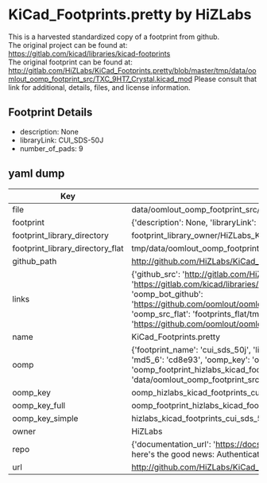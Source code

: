 # KiCad_Footprints.pretty by HiZLabs  
This is a harvested standardized copy of a footprint from github.  
The original project can be found at:  
https://gitlab.com/kicad/libraries/kicad-footprints  
The original footprint can be found at:
http://gitlab.com/HiZLabs/KiCad_Footprints.pretty/blob/master/tmp/data/oomlout_oomp_footprint_src/TXC_9HT7_Crystal.kicad_mod
Please consult that link for additional, details, files, and license information.  
## Footprint Details
* description: None  
* libraryLink: CUI_SDS-50J  
* number_of_pads: 9  
## yaml dump  
| Key | Value |  
| --- | --- |  
| file | data/oomlout_oomp_footprint_src/KiCad_Footprints.pretty/CUI_SDS-50J.kicad_mod |  
| footprint | {'description': None, 'libraryLink': 'CUI_SDS-50J', 'number_of_pads': 9} |  
| footprint_library_directory | footprint_library_owner/HiZLabs_KiCad_Footprints.pretty |  
| footprint_library_directory_flat | tmp/data/oomlout_oomp_footprint_src/footprints_flat/hizlabs_kicad_footprints_cui_sds_50j/working |  
| github_path | http://github.com/HiZLabs/KiCad_Footprints.pretty/blob/master/tmp/data/oomlout_oomp_footprint_src/CUI_SDS-50J.kicad_mod |  
| links | {'github_src': 'http://gitlab.com/HiZLabs/KiCad_Footprints.pretty/blob/master/tmp/data/oomlout_oomp_footprint_src/TXC_9HT7_Crystal.kicad_mod', 'github_src_repo': 'https://gitlab.com/kicad/libraries/kicad-footprints', 'oomp_bot': 'tmp/data/oomlout_oomp_footprint_src/footprints/hizlabs_kicad_footprints_cui_sds_50j/working', 'oomp_bot_github': 'https://github.com/oomlout/oomlout_oomp_footprint_bot/tree/main/tmp/data/oomlout_oomp_footprint_src/footprints/hizlabs_kicad_footprints_cui_sds_50j/working', 'oomp_src_flat': 'footprints_flat/tmp/data/oomlout_oomp_footprint_src/footprints_flat/hizlabs_kicad_footprints_cui_sds_50j/working', 'oomp_src_flat_github': 'https://github.com/oomlout/oomlout_oomp_footprint_src/tree/main/tmp/data/oomlout_oomp_footprint_src/footprints_flat/hizlabs_kicad_footprints_cui_sds_50j/working'} |  
| name | KiCad_Footprints.pretty |  
| oomp | {'footprint_name': 'cui_sds_50j', 'library_name': 'kicad_footprints', 'md5': 'cd8e936cf98896149981bbaacdba98cf', 'md5_10': 'cd8e936cf9', 'md5_5': 'cd8e9', 'md5_6': 'cd8e93', 'oomp_key': 'oomp_hizlabs_kicad_footprints_cui_sds_50j', 'oomp_key_extra': 'oomp_footprint_hizlabs_kicad_footprints_cui_sds_50j', 'oomp_key_full': 'oomp_footprint_hizlabs_kicad_footprints_cui_sds_50j_cd8e93', 'oomp_key_simple': 'hizlabs_kicad_footprints_cui_sds_50j', 'original_filename': 'data/oomlout_oomp_footprint_src/KiCad_Footprints.pretty/CUI_SDS-50J.kicad_mod', 'owner_name': 'hizlabs'} |  
| oomp_key | oomp_hizlabs_kicad_footprints_cui_sds_50j |  
| oomp_key_full | oomp_footprint_hizlabs_kicad_footprints_cui_sds_50j |  
| oomp_key_simple | hizlabs_kicad_footprints_cui_sds_50j |  
| owner | HiZLabs |  
| repo | {'documentation_url': 'https://docs.github.com/rest/overview/resources-in-the-rest-api#rate-limiting', 'message': "API rate limit exceeded for 84.66.142.224. (But here's the good news: Authenticated requests get a higher rate limit. Check out the documentation for more details.)"} |  
| url | http://github.com/HiZLabs/KiCad_Footprints.pretty |  

